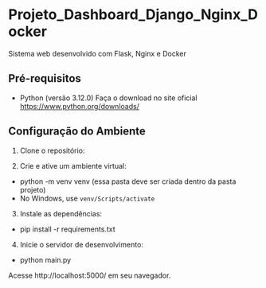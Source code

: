 # Projeto_Dashboard_Django_Nginx_Docker
 Sistema web desenvolvido com Flask, Nginx e Docker

## Pré-requisitos

- Python (versão 3.12.0) Faça o download no site oficial https://www.python.org/downloads/

## Configuração do Ambiente

1. Clone o repositório:

2. Crie e ative um ambiente virtual:
- python -m venv venv (essa pasta deve ser criada dentro da pasta projeto)
- No Windows, use `venv/Scripts/activate`

3. Instale as dependências:
- pip install -r requirements.txt

4. Inicie o servidor de desenvolvimento:
- python main.py

Acesse http://localhost:5000/ em seu navegador.

